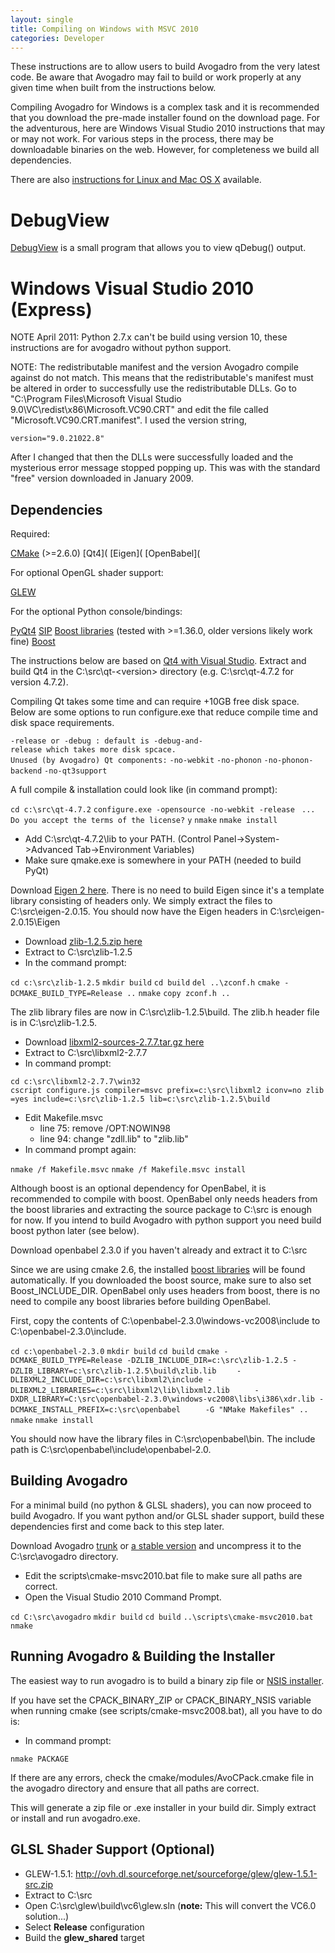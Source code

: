 ```yaml
---
layout: single
title: Compiling on Windows with MSVC 2010
categories: Developer
---
```




These instructions are to allow users to build Avogadro from the very latest code. Be aware that Avogadro may fail to build or work properly at any given time when built from the instructions below.

Compiling Avogadro for Windows is a complex task and it is recommended that you download the pre-made installer found on the download page. For the adventurous, here are Windows Visual Studio 2010 instructions that may or may not work. For various steps in the process, there may be downloadable binaries on the web. However, for completeness we build all dependencies.  

There are also [instructions for Linux and Mac OS X](Compiling_on_Linux_and_Mac_OS_X "wikilink") available.

DebugView
=========

[DebugView](http://technet.microsoft.com/en-us/sysinternals/bb896647.aspx) is a small program that allows you to view qDebug() output.

Windows Visual Studio 2010 (Express)
====================================

NOTE April 2011: Python 2.7.x can't be build using version 10, these instructions are for avogadro without python support.  

NOTE: The redistributable manifest and the version Avogadro compile against do not match. This means that the redistributable's manifest must be altered in order to successfully use the redistributable DLLs. Go to "C:\\Program Files\\Microsoft Visual Studio 9.0\\VC\\redist\\x86\\Microsoft.VC90.CRT" and edit the file called "Microsoft.VC90.CRT.manifest". I used the version string,

    version="9.0.21022.8"

After I changed that then the DLLs were successfully loaded and the mysterious error message stopped popping up. This was with the standard "free" version downloaded in January 2009.

Dependencies
------------

Required:

[CMake](http://www.cmake.org) (\>=2.6.0)
[Qt4](
[Eigen](
[OpenBabel](

For optional OpenGL shader support:

[GLEW](http://glew.sourceforge.net/)  

For the optional Python console/bindings:

[PyQt4](http://www.riverbankcomputing.co.uk/software/pyqt/download)
[SIP](http://www.riverbankcomputing.co.uk/software/sip/download)
[Boost libraries](http://www.boostpro.com/products/free) (tested with \>=1.36.0, older versions likely work fine)
[Boost](http://www.boost.org/users/download/)  



The instructions below are based on [Qt4 with Visual Studio](http://wiki.qtcentre.org/index.php?title=Qt4_with_Visual_Studio). Extract and build Qt4 in the C:\\src\\qt-\<version\> directory (e.g. C:\\src\\qt-4.7.2 for version 4.7.2).

Compiling Qt takes some time and can require +10GB free disk space. Below are some options to run configure.exe that reduce compile time and disk space requirements.

`-release or -debug : default is -debug-and-release which takes more disk spcace.`
`Unused (by Avogadro) Qt components:`
`-no-webkit`
`-no-phonon`
`-no-phonon-backend`
`-no-qt3support`

A full compile & installation could look like (in command prompt):

`cd c:\src\qt-4.7.2`
`configure.exe -opensource -no-webkit -release `
`...`
`Do you accept the terms of the license?`
`y`
`nmake`
`nmake install`

-   Add C:\\src\\qt-4.7.2\\lib to your PATH. (Control Panel-\>System-\>Advanced Tab-\>Environment Variables)
-   Make sure qmake.exe is somewhere in your PATH (needed to build PyQt)



Download [Eigen 2 here](http://eigen.tuxfamily.org). There is no need to build Eigen since it's a template library consisting of headers only. We simply extract the files to C:\\src\\eigen-2.0.15. You should now have the Eigen headers in C:\\src\\eigen-2.0.15\\Eigen





-   Download [zlib-1.2.5.zip here](http://www.winimage.com/zLibDll/)
-   Extract to C:\\src\\zlib-1.2.5
-   In the command prompt:

`cd c:\src\zlib-1.2.5`
`mkdir build`
`cd build`
`del ..\zconf.h`
`cmake -DCMAKE_BUILD_TYPE=Release ..`
`nmake`
`copy zconf.h ..`

The zlib library files are now in C:\\src\\zlib-1.2.5\\build. The zlib.h header file is in C:\\src\\zlib-1.2.5.



-   Download [libxml2-sources-2.7.7.tar.gz here](ftp://xmlsoft.org/libxml2/)
-   Extract to C:\\src\\libxml2-2.7.7
-   In command prompt:

`cd c:\src\libxml2-2.7.7\win32`
`cscript configure.js compiler=msvc prefix=c:\src\libxml2 iconv=no zlib=yes include=c:\src\zlib-1.2.5 lib=c:\src\zlib-1.2.5\build`

-   Edit Makefile.msvc
    -   line 75: remove /OPT:NOWIN98
    -   line 94: change "zdll.lib" to "zlib.lib"
-   In command prompt again:

`nmake /f Makefile.msvc`
`nmake /f Makefile.msvc install`



Although boost is an optional dependency for OpenBabel, it is recommended to compile with boost. OpenBabel only needs headers from the boost libraries and extracting the source package to C:\\src is enough for now. If you intend to build Avogadro with python support you need build boost python later (see below).



Download openbabel 2.3.0 if you haven't already and extract it to C:\\src



Since we are using cmake 2.6, the installed [boost libraries](http://www.boostpro.com/products/free) will be found automatically. If you downloaded the boost source, make sure to also set Boost\_INCLUDE\_DIR. OpenBabel only uses headers from boost, there is no need to compile any boost libraries before building OpenBabel.

First, copy the contents of C:\\openbabel-2.3.0\\windows-vc2008\\include to C:\\openbabel-2.3.0\\include.

`cd c:\openbabel-2.3.0`
`mkdir build`
`cd build`
`cmake -DCMAKE_BUILD_TYPE=Release -DZLIB_INCLUDE_DIR=c:\src\zlib-1.2.5 -DZLIB_LIBRARY=c:\src\zlib-1.2.5\build\zlib.lib`
`    -DLIBXML2_INCLUDE_DIR=c:\src\libxml2\include -DLIBXML2_LIBRARIES=c:\src\libxml2\lib\libxml2.lib `
`    -DXDR_LIBRARY=C:\src\openbabel-2.3.0\windows-vc2008\libs\i386\xdr.lib -DCMAKE_INSTALL_PREFIX=c:\src\openbabel `
`    -G "NMake Makefiles" ..`
`nmake`
`nmake install`

You should now have the library files in C:\\src\\openbabel\\bin. The include path is C:\\src\\openbabel\\include\\openbabel-2.0.

Building Avogadro
-----------------

For a minimal build (no python & GLSL shaders), you can now proceed to build Avogadro. If you want python and/or GLSL shader support, build these dependencies first and come back to this step later.

Download Avogadro [trunk](http://github.com/cryos/avogadro/zipball/master) or [a stable version](http://github.com/cryos/avogadro/doawnloads) and uncompress it to the C:\\src\\avogadro directory.

-   Edit the scripts\\cmake-msvc2010.bat file to make sure all paths are correct.
-   Open the Visual Studio 2010 Command Prompt.

`cd C:\src\avogadro`
`mkdir build`
`cd build`
`..\scripts\cmake-msvc2010.bat`
`nmake`

Running Avogadro & Building the Installer
-----------------------------------------

The easiest way to run avogadro is to build a binary zip file or [NSIS installer](http://nsis.sourceforge.net).

If you have set the CPACK\_BINARY\_ZIP or CPACK\_BINARY\_NSIS variable when running cmake (see scripts/cmake-msvc2008.bat), all you have to do is:

-   In command prompt:

`nmake PACKAGE`

If there are any errors, check the cmake/modules/AvoCPack.cmake file in the avogadro directory and ensure that all paths are correct.

This will generate a zip file or .exe installer in your build dir. Simply extract or install and run avogadro.exe.

GLSL Shader Support (Optional)
------------------------------

-   GLEW-1.5.1: <http://ovh.dl.sourceforge.net/sourceforge/glew/glew-1.5.1-src.zip>
-   Extract to C:\\src
-   Open C:\\src\\glew\\build\\vc6\\glew.sln (**note:** This will convert the VC6.0 solution...)
-   Select **Release** configuration
-   Build the **glew\_shared** target



